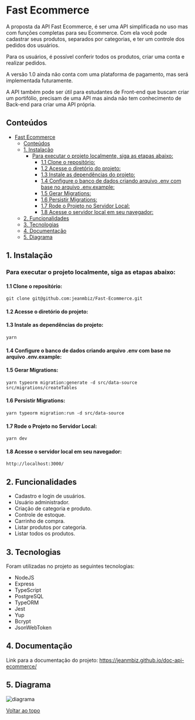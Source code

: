 # Fast Ecommerce

A proposta da API Fast Ecommerce, é ser uma API simplificada no uso mas com funções completas para seu Ecommerce. Com ela você pode cadastrar seus produtos, separados por categorias, e ter um controle dos pedidos dos usuários.

Para os usuários, é possível conferir todos os produtos, criar uma conta e realizar pedidos.

A versão 1.0 ainda não conta com uma plataforma de pagamento, mas será implementada futuramente.

A API também pode ser útil para estudantes de Front-end que buscam criar um portifólio, precisam de uma API mas ainda não tem conhecimento de Back-end para criar uma API própria.

## Conteúdos

- [Fast Ecommerce](#fast-ecommerce)
  - [Conteúdos](#conteúdos)
  - [1. Instalação](#1-instalação)
    - [Para executar o projeto localmente, siga as etapas abaixo:](#para-executar-o-projeto-localmente-siga-as-etapas-abaixo)
      - [1.1 Clone o repositório:](#11-clone-o-repositório)
      - [1.2 Acesse o diretório do projeto:](#12-acesse-o-diretório-do-projeto)
      - [1.3 Instale as dependências do projeto:](#13-instale-as-dependências-do-projeto)
      - [1.4 Configure o banco de dados criando arquivo .env com base no arquivo .env.example:](#14-configure-o-banco-de-dados-criando-arquivo-env-com-base-no-arquivo-envexample)
      - [1.5 Gerar Migrations:](#15-gerar-migrations)
      - [1.6 Persistir Migrations:](#16-persistir-migrations)
      - [1.7 Rode o Projeto no Servidor Local:](#17-rode-o-projeto-no-servidor-local)
      - [1.8 Acesse o servidor local em seu navegador:](#18-acesse-o-servidor-local-em-seu-navegador)
  - [2. Funcionalidades](#2-funcionalidades)
  - [3. Tecnologias](#3-tecnologias)
  - [4. Documentação](#4-documentação)
  - [5. Diagrama](#5-diagrama)

## 1. Instalação

### Para executar o projeto localmente, siga as etapas abaixo:


#### 1.1 Clone o repositório:
```
git clone git@github.com:jeanmbiz/Fast-Ecommerce.git
```


#### 1.2 Acesse o diretório do projeto: 


#### 1.3 Instale as dependências do projeto:
```
yarn
```


#### 1.4 Configure o banco de dados criando arquivo .env com base no arquivo .env.example:


#### 1.5 Gerar Migrations:
```
yarn typeorm migration:generate -d src/data-source src/migrations/createTables
```


#### 1.6 Persistir Migrations:
```
yarn typeorm migration:run -d src/data-source
```


#### 1.7 Rode o Projeto no Servidor Local:
```
yarn dev
```


#### 1.8 Acesse o servidor local em seu navegador:
```
http://localhost:3000/
```


## 2. Funcionalidades

- Cadastro e login de usuários.
- Usuário administrador.
- Criação de categoria e produto.
- Controle de estoque.
- Carrinho de compra.
- Listar produtos por categoria.
- Listar todos os produtos.

## 3. Tecnologias

Foram utilizadas no projeto as seguintes tecnologias:

- NodeJS
- Express
- TypeScript
- PostgreSQL
- TypeORM
- Jest
- Yup
- Bcrypt
- JsonWebToken

## 4. Documentação

Link para a documentação do projeto: https://jeanmbiz.github.io/doc-api-ecommerce/


## 5. Diagrama
![diagrama](https://user-images.githubusercontent.com/71359547/213918096-9ed46621-70f6-4afa-819b-34ae76d368e4.PNG)


[Voltar ao topo](#fast-ecommerce)



